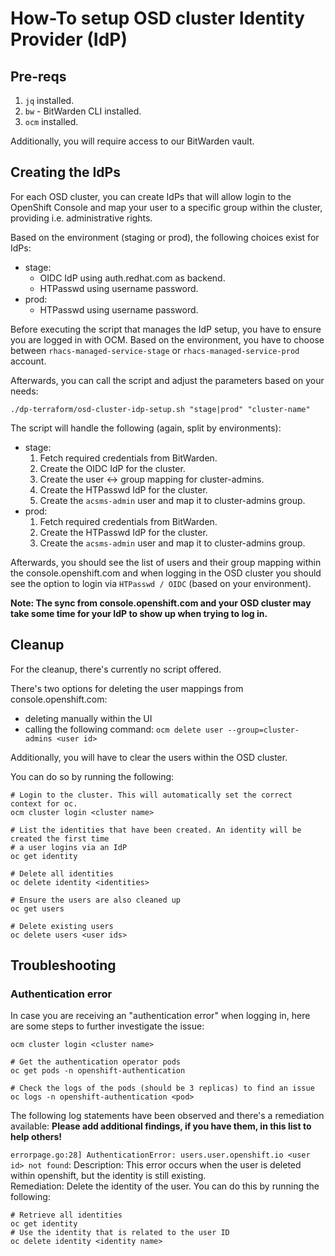 # How-To setup OSD cluster Identity Provider (IdP)

## Pre-reqs

1. `jq` installed.
2. `bw` - BitWarden CLI installed.
3. `ocm` installed.

Additionally, you will require access to our BitWarden vault.

## Creating the IdPs

For each OSD cluster, you can create IdPs that will allow login to the OpenShift Console and map your user to a specific
group within the cluster, providing i.e. administrative rights.

Based on the environment (staging or prod), the following choices exist for IdPs:
- stage:
  - OIDC IdP using auth.redhat.com as backend.
  - HTPasswd using username password.
- prod:
  - HTPasswd using username password.

Before executing the script that manages the IdP setup, you have to ensure you are logged in with OCM.
Based on the environment, you have to choose between `rhacs-managed-service-stage` or `rhacs-managed-service-prod` account.

Afterwards, you can call the script and adjust the parameters based on your needs:
```shell
./dp-terraform/osd-cluster-idp-setup.sh "stage|prod" "cluster-name"
```

The script will handle the following (again, split by environments):
- stage:
  1. Fetch required credentials from BitWarden.
  2. Create the OIDC IdP for the cluster.
  3. Create the user <-> group mapping for cluster-admins.
  4. Create the HTPasswd IdP for the cluster.
  5. Create the `acsms-admin` user and map it to cluster-admins group.
- prod:
  1. Fetch required credentials from BitWarden.
  2. Create the HTPasswd IdP for the cluster.
  3. Create the `acsms-admin` user and map it to cluster-admins group.

Afterwards, you should see the list of users and their group mapping within the console.openshift.com and when
logging in the OSD cluster you should see the option to login via `HTPasswd / OIDC` (based on your environment).

**Note: The sync from console.openshift.com and your OSD cluster may take some time for your IdP to show up when trying to log in.**

## Cleanup

For the cleanup, there's currently no script offered.

There's two options for deleting the user mappings from console.openshift.com:
- deleting manually within the UI
- calling the following command: `ocm delete user --group=cluster-admins <user id>`

Additionally, you will have to clear the users within the OSD cluster.

You can do so by running the following:
```shell
# Login to the cluster. This will automatically set the correct context for oc.
ocm cluster login <cluster name>

# List the identities that have been created. An identity will be created the first time
# a user logins via an IdP
oc get identity

# Delete all identities
oc delete identity <identities>

# Ensure the users are also cleaned up
oc get users

# Delete existing users
oc delete users <user ids>
```

## Troubleshooting

### Authentication error

In case you are receiving an "authentication error" when logging in, here are some steps to further investigate the issue:
```shell
ocm cluster login <cluster name>

# Get the authentication operator pods
oc get pods -n openshift-authentication

# Check the logs of the pods (should be 3 replicas) to find an issue
oc logs -n openshift-authentication <pod>
```

The following log statements have been observed and there's a remediation available:
**Please add additional findings, if you have them, in this list to help others!**

`errorpage.go:28] AuthenticationError: users.user.openshift.io <user id> not found`:
Description: This error occurs when the user is deleted within openshift, but the identity is still existing.  
Remediation: Delete the identity of the user. You can do this by running the following:
```shell
# Retrieve all identities
oc get identity
# Use the identity that is related to the user ID
oc delete identity <identity name>
```
